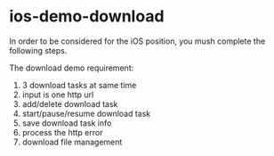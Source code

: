 ios-demo-download
=================

In order to be considered for the iOS position, you mush complete the following steps.

The download demo requirement:<br>
1. 3 download tasks at same time<br>
2. input is one http url<br>
3. add/delete download task<br>
4. start/pause/resume download task<br>
5. save download task info<br>
6. process the http error<br>
7. download file management<br>
